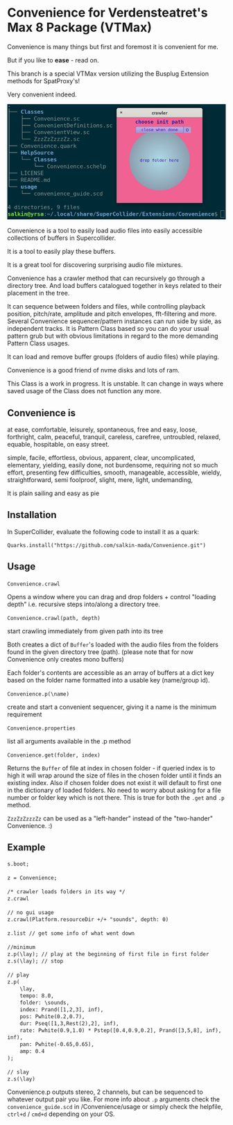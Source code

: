 # Convenience for Verdensteatret's Max 8 Package (VTMax)
Convenience is many things but first and foremost it is convenient for me.

But if you like to **ease** - read on.

This branch is a special VTMax version utilizing the Busplug Extension methods for SpatProxy's!

Very convenient indeed.

![example](images/crawling_trees.png "tree'n crawl")

Convenience is a tool to easily load audio files into easily accessible collections of buffers in Supercollider. 

It is a tool to easily play these buffers.

It is a great tool for discovering surprising audio file mixtures.

Convenience has a crawler method that can recursively go through a directory tree. And load buffers catalogued together in keys related to their placement in the tree.

It can sequence between folders and files, while controlling playback position, pitch/rate, amplitude and pitch envelopes, fft-filtering and more.
Several Convenience sequencer/pattern instances can run side by side, as independent tracks.
It is Pattern Class based so you can do your usual pattern grub but with obvious limitations in regard to the more demanding Pattern Class usages.

It can load and remove buffer groups (folders of audio files) while playing.

Convenience is a good friend of nvme disks and lots of ram.

This Class is a work in progress. It is unstable. It can change in ways where saved usage of the Class does not function any more.

## Convenience is
at ease, comfortable, leisurely, spontaneous, free and easy, loose, forthright, calm, peaceful, tranquil, careless, carefree, untroubled, relaxed, equable, hospitable, on easy street.

simple, facile, effortless, obvious, apparent, clear, uncomplicated, elementary, yielding, easily done, not burdensome, requiring not so much effort, presenting few difficulties, smooth, manageable, accessible, wieldy, straightforward, semi foolproof, slight, mere, light, undemanding,

It is plain sailing and easy as pie

## Installation

In SuperCollider, evaluate the following code to install it as a quark: 

```scd
Quarks.install("https://github.com/salkin-mada/Convenience.git")
```

## Usage

`Convenience.crawl`

Opens a window where you can drag and drop folders + control "loading depth" i.e. recursive steps into/along a directory tree.

`Convenience.crawl(path, depth)`

start crawling immediately from given path into its tree

Both creates a dict of `Buffer`'s loaded with the audio files from the folders found in the given directory tree (path). 
(please note that for now Convenience only creates mono buffers)

Each folder's contents are accessible as an array of buffers at a dict key based on the folder name formatted into a usable key (name/group id).

`Convenience.p(\name)`

create and start a convenient sequencer, giving it a name is the minimum requirement

`Convenience.properties`

list all arguments available in the .p method

`Convenience.get(folder, index)`

Returns the `Buffer` of file at index in chosen folder - if queried index is to high it will wrap around the size of files in the chosen folder until it finds an existing index. Also if chosen folder does not exist it will default to first one in the dictionary of loaded folders.
No need to worry about asking for a file number or folder key which is not there.
This is true for both the `.get` and `.p` method.

`ZzzZzZzzzZz` can be used as a "left-hander" instead of the "two-hander" Convenience. :)

## Example

```scd
s.boot;

z = Convenience;

/* crawler loads folders in its way */
z.crawl

// no gui usage
z.crawl(Platform.resourceDir +/+ "sounds", depth: 0)

z.list // get some info of what went down

//minimum
z.p(\lay); // play at the beginning of first file in first folder
z.s(\lay); // stop

// play
z.p(
    \lay,
    tempo: 8.0,
    folder: \sounds,
    index: Prand([1,2,3], inf),
    pos: Pwhite(0.2,0.7),
    dur: Pseq([1,3,Rest(2),2], inf),
    rate: Pwhite(0.9,1.0) * Pstep([0.4,0.9,0.2], Prand([3,5,8], inf), inf),
    pan: Pwhite(-0.65,0.65),
    amp: 0.4
);

// slay
z.s(\lay)
```
Convenience.p outputs stereo, 2 channels, but can be sequenced to whatever output pair you like.
For more info about `.p` arguments check the `convenience_guide.scd` in /Convenience/usage or simply check the helpfile, `ctrl+d` / `cmd+d` depending on your OS.

